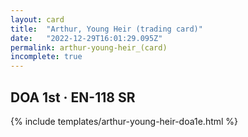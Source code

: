 ```yaml
---
layout: card
title:  "Arthur, Young Heir (trading card)"
date:   "2022-12-29T16:01:29.095Z"
permalink: arthur-young-heir_(card)
incomplete: true
---
```


## DOA 1st &middot; EN-118 SR

{% include templates/arthur-young-heir-doa1e.html %}
